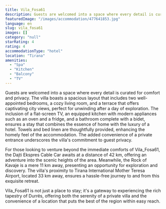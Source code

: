 ```yaml
---
title: Vila_Fosa61
description: Guests are welcomed into a space where every detail is curated for comfort and privacy. The villa boasts a spacious layout that includes two well-appointed bedr
featuredImage: "/images/accommodation/477641853.jpg"
language: en
slug: vila_fosa61
images: []
category: "null"
starRating: 4
rating: 4
accommodationType: "hotel"
location: "Tirana"
amenities:
  - "Spa"
  - "Kitchen"
  - "Balcony"
  - "TV"
---
```


Guests are welcomed into a space where every detail is curated for comfort and privacy. The villa boasts a spacious layout that includes two well-appointed bedrooms, a cozy living room, and a terrace that offers captivating city views, perfect for unwinding after a day of exploration. The inclusion of a flat-screen TV, an equipped kitchen with modern appliances such as an oven and a fridge, and a bathroom complete with a bidet, ensures a stay that combines the essence of home with the luxury of a hotel. Towels and bed linen are thoughtfully provided, enhancing the homely feel of the accommodation. The added convenience of a private entrance underscores the villa's commitment to guest privacy.

For those looking to venture beyond the immediate comforts of Vila\_Fosa61, the Dajti Ekspres Cable Car awaits at a distance of 42 km, offering an adventure into the scenic heights of the area. Meanwhile, the Rock of Kavaje is a mere 11 km away, presenting an opportunity for exploration and discovery. The villa's proximity to Tirana International Mother Teresa Airport, located 33 km away, ensures a hassle-free journey to and from this exquisite retreat.

Vila\_Fosa61 is not just a place to stay; it's a gateway to experiencing the rich tapestry of Durrës, offering both the serenity of a private villa and the convenience of a location that puts the best of the region within easy reach.

